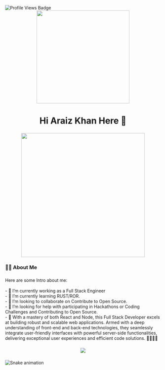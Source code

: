 <div align="left">
  <!-- Profile Views Badge -->
  <img src="https://komarev.com/ghpvc/?username=usama7365&style=for-the-badge&color=blue" alt="Profile Views Badge" />
</div>

<div align="center">
  <img height="300" src="https://user-images.githubusercontent.com/74038190/229223263-cf2e4b07-2615-4f87-9c38-e37600f8381a.gif" />
</div>

###

<h1 align="center">Hi Araiz Khan Here 👋</h1>

###


<div align="center">
  <img height="400" src="https://camo.githubusercontent.com/7121e075c5eb0d29a9e55c728f196e8914e2dea928bfc8e3ef1ccd8ff1ce716c/68747470733a2f2f692e70696e696d672e636f6d2f6f726967696e616c732f30362f36302f65662f30363630656665383266613364613432656435366565663031333137313833352e676966" />
</div>

###

<h3 align="left">👩‍💻 About Me</h3>

###

<p align="left">
  Here are some Intro about me:<br><br>
  - 🔭 I’m currently working as a Full Stack Engineer<br>
  - 🌱 I’m currently learning RUST/ROR.<br>
  - 👯 I’m looking to collaborate on Contribute to Open Source.<br>
  - 🤔 I’m looking for help with participating in Hackathons or Coding Challenges and Contributing to Open Source.<br>
  - 💬 With a mastery of both React and Node, this Full Stack Developer excels at building robust and scalable web applications. Armed with a deep understanding of front-end and back-end technologies, they seamlessly integrate user-friendly interfaces with powerful server-side functionalities, delivering exceptional user experiences and efficient code solutions. 👨🏻‍💻✅
</p>

###

<div align="center">
  <img src="https://streak-stats.demolab.com/?user=7365&locale=en&mode=daily&theme=dark&hide_border=false&border_radius=5&order=3" />
</div>

###

<img src="https://profile-readme-generator.com/assets/snake.svg" alt="Snake animation" />
